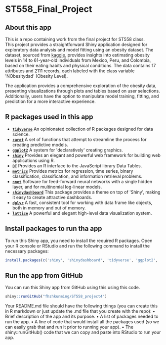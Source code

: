 
# ST558_Final_Project

## About this app
This is a repo containing work from the final project for ST558 class.  
This project provides a straightforward Shiny application designed for exploratory data analysis and model fitting using an obesity dataset. The dataset, sourced from [kaggle](https://www.kaggle.com/datasets/aravindpcoder/obesity-or-cvd-risk-classifyregressorcluster), provides insights into estimating obesity levels in 14 to 61-year-old individuals from Mexico, Peru, and Colombia, based on their eating habits and physical conditions. The data contains 17 attributes and 2111 records, each labeled with the class variable 'NObesitydad' (Obesity Level).   

The application provides a comprehensive exploration of the obesity data, presenting visualizations through plots and tables based on user selections. Additionally, users have the option to manipulate model training, fitting, and prediction for a more interactive experience.  

## R packages used in this app  

+ [**`tidyverse`**](https://www.tidyverse.org/) An opinionated collection of R packages designed for data science.  
+ [**`caret`**](https://cran.r-project.org/web/packages/caret/) A set of functions that attempt to streamline the process for creating predictive models. 
+ [**`ggplot2`**](https://cran.r-project.org/web/packages/ggplot2/index.html) A system for 'declaratively' creating graphics.
+ [**`shiny`**](https://cran.r-project.org/web/packages/shiny/index.html) Provides an elegant and powerful web framework for building web applications using R.  
+ [**`DT`**](https://rstudio.github.io/DT/) Provides an R interface to the JavaScript library Data Tables.  
+ [**`metrics`**](https://cran.r-project.org/web/packages/Metrics/index.html)  Provides metrics for regression, time series, binary classification, classification, and information retrieval problems.  
+ [**`nnet`**](https://cran.r-project.org/web/packages/nnet/index.html) Software for feed-forward neural networks with a single hidden layer, and for multinomial log-linear models.  
+ [**`shinydashboard`**](https://cran.r-project.org/web/packages/shinydashboard/index.html) This package provides a theme on top of 'Shiny', making it easy to create attractive dashboards.  
+ [**`dplyr`**](https://cran.r-project.org/web/packages/dplyr/index.html) A fast, consistent tool for working with data frame like objects, both in memory and out of memory.
+ [**`lattice`**](https://cran.r-project.org/web/packages/lattice/index.html) A powerful and elegant high-level data visualization system.  

## Install packages to run tha app  
To run this Shiny app, you need to install the required R packages. Open your R console or RStudio and run the following command to install the necessary packages:  
```R
install.packages(c('shiny', 'shinydashboard', 'tidyverse', 'ggplot2', 'caret', 'DT', 'metrics', 'nnet', 'dplyr', 'lattice'))
```
## Run the app from GitHub
You can run this Shiny app from GitHub using this using this code.
```R
shiny::runGitHub("fhzhkunming/ST558_project4")
```

Your README.md file should have the following things (you can create this in R markdown or just update the
.md file that you create with the repo):
• Brief description of the app and its purpose.
• A list of packages needed to run the app.
• A line of code that would install all the packages used (so we can easily grab that and run it prior to
running your app).
• The shiny::runGitHub() code that we can copy and paste into RStudio to run your app.
